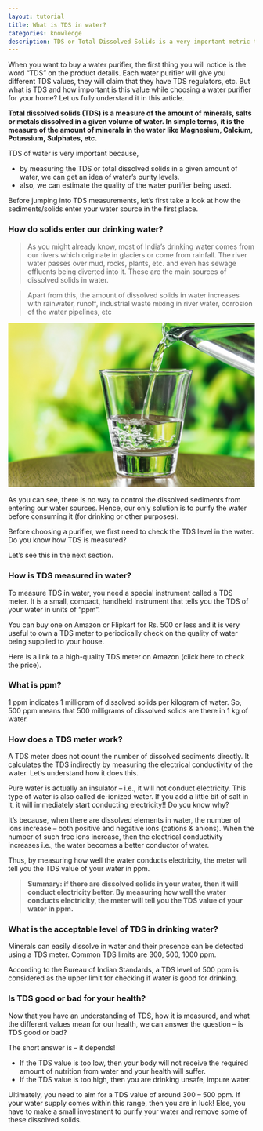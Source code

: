 ```yaml
---
layout: tutorial
title: What is TDS in water?
categories: knowledge
description: TDS or Total Dissolved Solids is a very important metric to know when you are doing water purifier research. Let us understand how TDS is measured and what TDS of 200, 300, 500ppm mean to human beings. 
---
```


When you want to buy a water purifier, the first thing you will notice is the word “TDS” on the product details. Each water purifier will give you different TDS values, they will claim that they have TDS regulators, etc. But what is TDS and how important is this value while choosing a water purifier for your home? Let us fully understand it in this article.

**Total dissolved solids (TDS) is a measure of the amount of minerals, salts or metals dissolved in a given volume of water. In simple terms, it is the measure of the amount of minerals in the water like Magnesium, Calcium, Potassium, Sulphates, etc.**

TDS of water is very important because,
* by measuring the TDS or total dissolved solids in a given amount of water, we can get an idea of water’s purity levels.
* also, we can estimate the quality of the water purifier being used.

Before jumping into TDS measurements, let’s first take a look at how the sediments/solids enter your water source in the first place. 

### **How do solids enter our drinking water?**
> As you might already know, most of India’s drinking water comes from our rivers which originate in glaciers or come from rainfall. The river water passes over mud, rocks, plants, etc. and even has sewage effluents being diverted into it. These are the main sources of dissolved solids in water.

> Apart from this, the amount of dissolved solids in water increases with rainwater, runoff, industrial waste mixing in river water, corrosion of the water pipelines, etc

![River water contributes to TDS (total dissolved solids)](/imgs/what-is-tds-in-water.jpg)


As you can see, there is no way to control the dissolved sediments from entering our water sources. Hence, our only solution is to purify the water before consuming it (for drinking or other purposes).

Before choosing a purifier, we first need to check the TDS level in the water. Do you know how TDS is measured?

Let’s see this in the next section.


### **How is TDS measured in water?**
To measure TDS in water, you need a special instrument called a TDS meter. It is a small, compact, handheld instrument that tells you the TDS of your water in units of “ppm”.

You can buy one on Amazon or Flipkart for Rs. 500 or less and it is very useful to own a TDS meter to periodically check on the quality of water being supplied to your house.

Here is a link to a high-quality TDS meter on Amazon (click here to check the price).

### **What is ppm?**
1 ppm indicates 1 milligram of dissolved solids per kilogram of water. So, 500 ppm means that 500 milligrams of dissolved solids are there in 1 kg of water.

### **How does a TDS meter work?**
A TDS meter does not count the number of dissolved sediments directly. It calculates the TDS indirectly by measuring the electrical conductivity of the water. Let’s understand how it does this.

Pure water is actually an insulator – i.e., it will not conduct electricity. This type of water is also called de-ionized water. If you add a little bit of salt in it, it will immediately start conducting electricity!! Do you know why?

It’s because, when there are dissolved elements in water, the number of ions increase – both positive and negative ions (cations & anions). When the number of such free ions increase, then the electrical conductivity increases i.e., the water becomes a better conductor of water.

Thus, by measuring how well the water conducts electricity, the meter will tell you the TDS value of your water in ppm.

> **Summary: if there are dissolved solids in your water, then it will conduct electricity better. By measuring how well the water conducts electricity, the meter will tell you the TDS value of your water in ppm.**

### **What is the acceptable level of TDS in drinking water?**
Minerals can easily dissolve in water and their presence can be detected using a TDS meter. Common TDS limits are 300, 500, 1000 ppm. 

According to the Bureau of Indian Standards, a TDS level of 500 ppm is considered as the upper limit for checking if water is good for drinking. 

### **Is TDS good or bad for your health?**
Now that you have an understanding of TDS, how it is measured, and what the different values mean for our health, we can answer the question – is TDS good or bad?

The short answer is – it depends!
* If the TDS value is too low, then your body will not receive the required amount of nutrition from water and your health will suffer.
* If the TDS value is too high, then you are drinking unsafe, impure water.

Ultimately, you need to aim for a TDS value of around 300 – 500 ppm. If your water supply comes within this range, then you are in luck! Else, you have to make a small investment to purify your water and remove some of these dissolved solids. 
